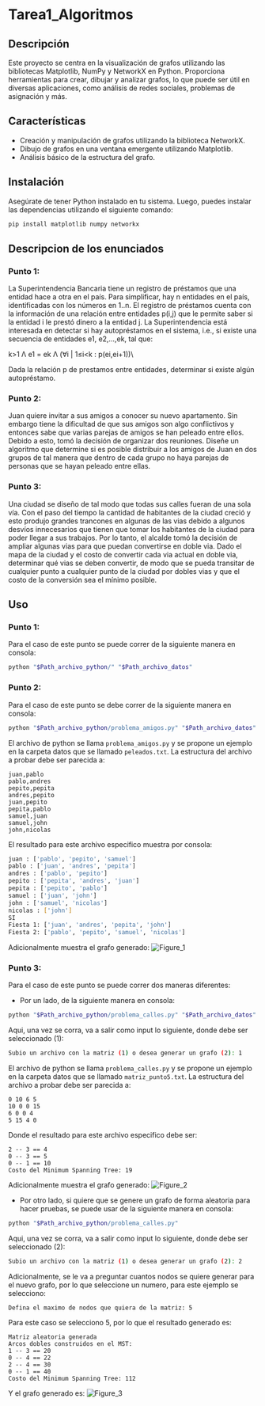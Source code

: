 # Tarea1_Algoritmos


## Descripción

Este proyecto se centra en la visualización de grafos utilizando las bibliotecas Matplotlib, NumPy y NetworkX en Python. Proporciona herramientas para crear, dibujar y analizar grafos, lo que puede ser útil en diversas aplicaciones, como análisis de redes sociales, problemas de asignación y más.

## Características

- Creación y manipulación de grafos utilizando la biblioteca NetworkX.
- Dibujo de grafos en una ventana emergente utilizando Matplotlib.
- Análisis básico de la estructura del grafo.

## Instalación

Asegúrate de tener Python instalado en tu sistema. Luego, puedes instalar las dependencias utilizando el siguiente comando:

```bash
pip install matplotlib numpy networkx
```

## Descripcion de los enunciados

### Punto 1:
La Superintendencia Bancaria tiene un registro de préstamos que una entidad hace a otra en el país. Para simplificar, hay n entidades en el país, identificadas con los números en 1..n. El registro de préstamos cuenta con la información de una relación entre entidades p(i,j) que le permite saber si la entidad i le prestó dinero a la entidad j. La Superintendencia está interesada en detectar si hay autopréstamos en el sistema, i.e., si existe una secuencia de entidades e1, e2,…,ek, tal que:

k>1 Λ e1 = ek Λ (∀i | 1≤i<k : p(ei,ei+1))\

Dada la relación p de prestamos entre entidades, determinar si existe algún autopréstamo.

### Punto 2:

Juan quiere invitar a sus amigos a conocer su nuevo apartamento. Sin embargo tiene la dificultad de que sus amigos son algo conflictivos y entonces sabe que varias parejas de amigos se han peleado entre ellos. Debido a esto, tomó la decisión de organizar dos reuniones. Diseñe un algoritmo que determine si es posible distribuir a los amigos de Juan en dos grupos de tal manera que dentro de cada grupo no haya parejas de personas que se hayan peleado entre ellas.

### Punto 3:

Una ciudad se diseño de tal modo que todas sus calles fueran de una sola vía. Con el paso del tiempo la cantidad de habitantes de la ciudad creció y esto produjo grandes trancones en algunas de las vias debido a algunos desvíos innecesarios que tienen que tomar los habitantes de la ciudad para poder llegar a sus trabajos. Por lo tanto, el alcalde tomó la decisión de ampliar algunas vias para que puedan convertirse en doble via. Dado el mapa de la ciudad y el costo de convertir cada via actual en doble via, determinar qué vias se deben convertir, de modo que se pueda transitar de cualquier punto a cualquier punto de la ciudad por dobles vias y que el costo de la conversión sea el mínimo posible.

## Uso

### Punto 1:

Para el caso de este punto se puede correr de la siguiente manera en consola:
```bash
python "$Path_archivo_python/" "$Path_archivo_datos"
```

### Punto 2:

Para el caso de este punto se debe correr de la siguiente manera en consola:
```bash
python "$Path_archivo_python/problema_amigos.py" "$Path_archivo_datos"
```

El archivo de python se llama ```problema_amigos.py``` y se propone un ejemplo en la carpeta datos que se llamado ```peleados.txt```. La estructura del archivo a probar debe ser parecida a:

```
juan,pablo
pablo,andres
pepito,pepita
andres,pepito
juan,pepito
pepita,pablo
samuel,juan
samuel,john
john,nicolas
```

El resultado para este archivo especifico muestra por consola:

```bash
juan : ['pablo', 'pepito', 'samuel']
pablo : ['juan', 'andres', 'pepita']
andres : ['pablo', 'pepito']
pepito : ['pepita', 'andres', 'juan']
pepita : ['pepito', 'pablo']
samuel : ['juan', 'john']
john : ['samuel', 'nicolas']
nicolas : ['john']
SI
Fiesta 1: ['juan', 'andres', 'pepita', 'john']
Fiesta 2: ['pablo', 'pepito', 'samuel', 'nicolas']
```
Adicionalmente muestra el grafo generado:
![Figure_1](https://github.com/larodriguez22/Tarea1_Algoritmos/assets/53947800/01fd8258-d536-426a-a82a-c1396d4020f3)

### Punto 3:
Para el caso de este punto se puede correr dos maneras diferentes:
- Por un lado, de la siguiente manera en consola:
```bash
python "$Path_archivo_python/problema_calles.py" "$Path_archivo_datos"
```
Aqui, una vez se corra, va a salir como input lo siguiente, donde debe ser seleccionado (1):
```bash
Subio un archivo con la matriz (1) o desea generar un grafo (2): 1
```
El archivo de python se llama ```problema_calles.py``` y se propone un ejemplo en la carpeta datos que se llamado ```matriz_punto5.txt```. La estructura del archivo a probar debe ser parecida a:
```
0 10 6 5
10 0 0 15
6 0 0 4
5 15 4 0
```
Donde el resultado para este archivo especifico debe ser:

```
2 -- 3 == 4
0 -- 3 == 5
0 -- 1 == 10
Costo del Minimum Spanning Tree: 19
```
Adicionalmente muestra el grafo generado:
![Figure_2](https://github.com/larodriguez22/Tarea1_Algoritmos/assets/53947800/81963110-82f3-4ae1-b8ad-0bb641456d2b)

- Por otro lado, si quiere que se genere un grafo de forma aleatoria para hacer pruebas, se puede usar de la siguiente manera en consola:
```bash
python "$Path_archivo_python/problema_calles.py"
```
Aqui, una vez se corra, va a salir como input lo siguiente, donde debe ser seleccionado (2):
```bash
Subio un archivo con la matriz (1) o desea generar un grafo (2): 2
```
Adicionalmente, se le va a preguntar cuantos nodos se quiere generar para el nuevo grafo, por lo que seleccione un numero, para este ejemplo se selecciono:
```
Defina el maximo de nodos que quiera de la matriz: 5
```
Para este caso se selecciono 5, por lo que el resultado generado es:
```
Matriz aleatoria generada
Arcos dobles construidos en el MST:
1 -- 3 == 20
0 -- 4 == 22
2 -- 4 == 30
0 -- 1 == 40
Costo del Minimum Spanning Tree: 112
```
Y el grafo generado es:
![Figure_3](https://github.com/larodriguez22/Tarea1_Algoritmos/assets/53947800/cf3a89cc-2c42-40e2-8a0c-faf8373f1c03)
